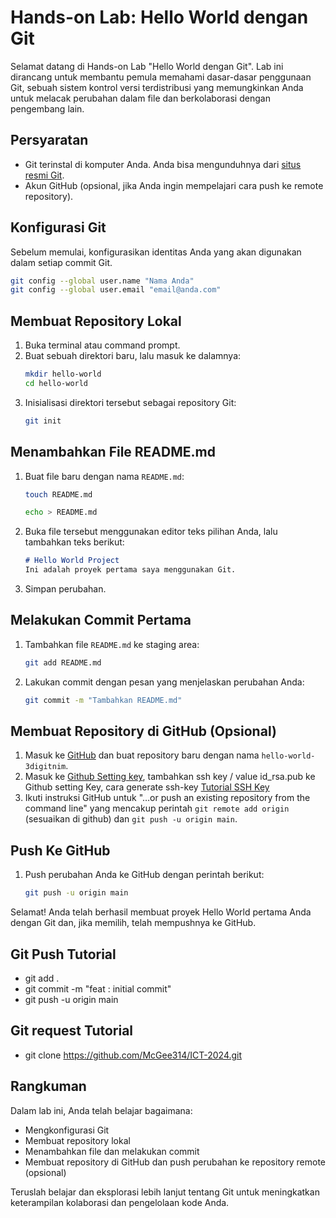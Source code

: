 
# Hands-on Lab: Hello World dengan Git

Selamat datang di Hands-on Lab "Hello World dengan Git". Lab ini dirancang untuk membantu pemula memahami dasar-dasar penggunaan Git, sebuah sistem kontrol versi terdistribusi yang memungkinkan Anda untuk melacak perubahan dalam file dan berkolaborasi dengan pengembang lain.

## Persyaratan
- Git terinstal di komputer Anda. Anda bisa mengunduhnya dari [situs resmi Git](https://git-scm.com/downloads).
- Akun GitHub (opsional, jika Anda ingin mempelajari cara push ke remote repository).

## Konfigurasi Git

Sebelum memulai, konfigurasikan identitas Anda yang akan digunakan dalam setiap commit Git.

```bash
git config --global user.name "Nama Anda"
git config --global user.email "email@anda.com"
```

## Membuat Repository Lokal

1. Buka terminal atau command prompt.
2. Buat sebuah direktori baru, lalu masuk ke dalamnya:
   ```bash
   mkdir hello-world
   cd hello-world
   ```
3. Inisialisasi direktori tersebut sebagai repository Git:
   ```bash
   git init
   ```

## Menambahkan File README.md

1. Buat file baru dengan nama `README.md`:
   ```bash
   touch README.md
   ```
   ```bash
   echo > README.md
   ```
2. Buka file tersebut menggunakan editor teks pilihan Anda, lalu tambahkan teks berikut:
   ```markdown
   # Hello World Project
   Ini adalah proyek pertama saya menggunakan Git.
   ```
3. Simpan perubahan.

## Melakukan Commit Pertama

1. Tambahkan file `README.md` ke staging area:
   ```bash
   git add README.md
   ```
2. Lakukan commit dengan pesan yang menjelaskan perubahan Anda:
   ```bash
   git commit -m "Tambahkan README.md"
   ```

## Membuat Repository di GitHub (Opsional)

1. Masuk ke [GitHub](https://github.com/) dan buat repository baru dengan nama `hello-world-3digitnim`.
2. Masuk ke [Github Setting key](https://github.com/settings/keys), tambahkan ssh key / value id_rsa.pub ke Github setting Key, cara generate ssh-key [Tutorial SSH Key](https://www.cs.utexas.edu/facilities-documentation/ssh-keys-csres-windows-10)
3. Ikuti instruksi GitHub untuk "…or push an existing repository from the command line" yang mencakup perintah `git remote add origin` (sesuaikan di github) dan `git push -u origin main`.

## Push Ke GitHub

1. Push perubahan Anda ke GitHub dengan perintah berikut:
   ```bash
   git push -u origin main
   ```

Selamat! Anda telah berhasil membuat proyek Hello World pertama Anda dengan Git dan, jika memilih, telah mempushnya ke GitHub.


## Git Push Tutorial

- git add .
- git commit -m "feat : initial commit"
- git push -u origin main

## Git request Tutorial
- git clone https://github.com/McGee314/ICT-2024.git

## Rangkuman

Dalam lab ini, Anda telah belajar bagaimana:
- Mengkonfigurasi Git
- Membuat repository lokal
- Menambahkan file dan melakukan commit
- Membuat repository di GitHub dan push perubahan ke repository remote (opsional)

Teruslah belajar dan eksplorasi lebih lanjut tentang Git untuk meningkatkan keterampilan kolaborasi dan pengelolaan kode Anda.
